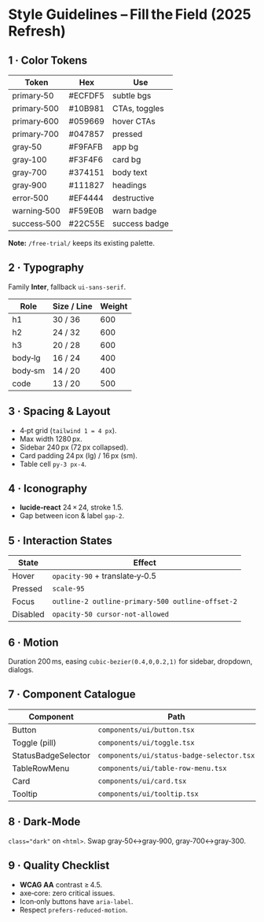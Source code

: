 # Style Guidelines – Fill the Field (2025 Refresh)

## 1 · Color Tokens
| Token | Hex | Use |
|-------|-----|-----|
| primary‑50  | #ECFDF5 | subtle bgs |
| primary‑500 | #10B981 | CTAs, toggles |
| primary‑600 | #059669 | hover CTAs |
| primary‑700 | #047857 | pressed |
| gray‑50     | #F9FAFB | app bg |
| gray‑100    | #F3F4F6 | card bg |
| gray‑700    | #374151 | body text |
| gray‑900    | #111827 | headings |
| error‑500   | #EF4444 | destructive |
| warning‑500 | #F59E0B | warn badge |
| success‑500 | #22C55E | success badge |

**Note:** `/free‑trial/` keeps its existing palette.

## 2 · Typography
Family **Inter**, fallback `ui‑sans‑serif`.

| Role | Size / Line | Weight |
|------|-------------|--------|
| h1 | 30 / 36 | 600 |
| h2 | 24 / 32 | 600 |
| h3 | 20 / 28 | 600 |
| body‑lg | 16 / 24 | 400 |
| body‑sm | 14 / 20 | 400 |
| code | 13 / 20 | 500 |

## 3 · Spacing & Layout
* 4‑pt grid (`tailwind 1 = 4 px`).
* Max width 1280 px.
* Sidebar 240 px (72 px collapsed).
* Card padding 24 px (lg) / 16 px (sm).
* Table cell `py‑3 px‑4`.

## 4 · Iconography
* **lucide‑react** 24 × 24, stroke 1.5.
* Gap between icon & label `gap‑2`.

## 5 · Interaction States
| State | Effect |
|-------|--------|
| Hover | `opacity‑90` + translate‑y‑0.5 |
| Pressed | `scale‑95` |
| Focus | `outline‑2 outline‑primary‑500 outline‑offset‑2` |
| Disabled | `opacity‑50 cursor‑not‑allowed` |

## 6 · Motion
Duration 200 ms, easing `cubic‑bezier(0.4,0,0.2,1)` for sidebar, dropdown, dialogs.

## 7 · Component Catalogue
| Component | Path | Notes |
|-----------|------|-------|
| Button                | `components/ui/button.tsx` |
| Toggle (pill)         | `components/ui/toggle.tsx` |
| StatusBadgeSelector   | `components/ui/status‑badge‑selector.tsx` |
| TableRowMenu          | `components/ui/table‑row‑menu.tsx` |
| Card                  | `components/ui/card.tsx` |
| Tooltip               | `components/ui/tooltip.tsx` |

## 8 · Dark‑Mode
`class="dark"` on `<html>`. Swap gray‑50↔gray‑900, gray‑700↔gray‑300.

## 9 · Quality Checklist
* **WCAG AA** contrast ≥ 4.5.  
* axe‑core: zero critical issues.  
* Icon‑only buttons have `aria‑label`.  
* Respect `prefers‑reduced‑motion`.
